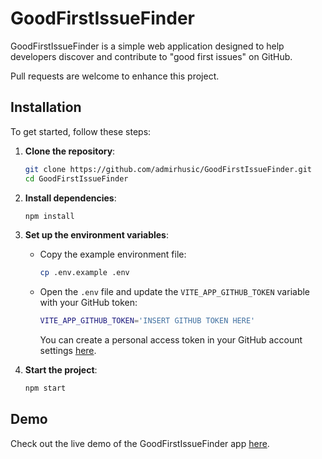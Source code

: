 # GoodFirstIssueFinder

GoodFirstIssueFinder is a simple web application designed to help developers discover and contribute to "good first issues" on GitHub.

Pull requests are welcome to enhance this project.

## Installation

To get started, follow these steps:

1. **Clone the repository**:
    ```bash
    git clone https://github.com/admirhusic/GoodFirstIssueFinder.git
    cd GoodFirstIssueFinder
    ```

2. **Install dependencies**:
    ```bash
    npm install
    ```

3. **Set up the environment variables**:
    - Copy the example environment file:
      ```bash
      cp .env.example .env
      ```
    - Open the `.env` file and update the `VITE_APP_GITHUB_TOKEN` variable with your GitHub token:
      ```bash
      VITE_APP_GITHUB_TOKEN='INSERT GITHUB TOKEN HERE'
      ```
      You can create a personal access token in your GitHub account settings [here](https://github.com/settings/tokens).

4. **Start the project**:
    ```bash
    npm start
    ```

## Demo

Check out the live demo of the GoodFirstIssueFinder app [here](https://good-first-issue-finder.vercel.app).
